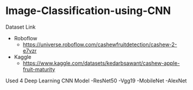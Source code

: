 # Image-Classification-using-CNN

Dataset Link
- Roboflow
  - https://universe.roboflow.com/cashewfruitdetection/cashew-2-e7vzr
- Kaggle
  - https://www.kaggle.com/datasets/kedarbsawant/cashew-apple-fruit-maturity

Used 4 Deep Learning CNN Model
-ResNet50
-Vgg19
-MobileNet
-AlexNet
